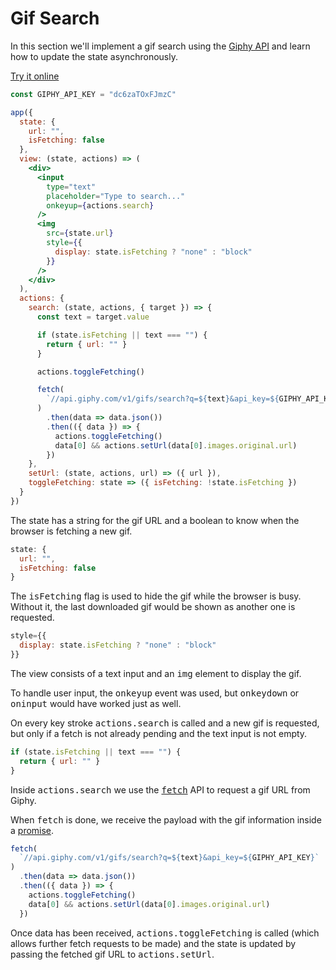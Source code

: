 # Gif Search

In this section we'll implement a gif search using the [Giphy API](https://api.giphy.com/) and learn how to update the state asynchronously.

[Try it online](https://codepen.io/hyperapp/pen/LybmLe?editors=0010)

```jsx
const GIPHY_API_KEY = "dc6zaTOxFJmzC"

app({
  state: {
    url: "",
    isFetching: false
  },
  view: (state, actions) => (
    <div>
      <input
        type="text"
        placeholder="Type to search..."
        onkeyup={actions.search}
      />
      <img
        src={state.url}
        style={{
          display: state.isFetching ? "none" : "block"
        }}
      />
    </div>
  ),
  actions: {
    search: (state, actions, { target }) => {
      const text = target.value

      if (state.isFetching || text === "") {
        return { url: "" }
      }

      actions.toggleFetching()

      fetch(
        `//api.giphy.com/v1/gifs/search?q=${text}&api_key=${GIPHY_API_KEY}`
      )
        .then(data => data.json())
        .then(({ data }) => {
          actions.toggleFetching()
          data[0] && actions.setUrl(data[0].images.original.url)
        })
    },
    setUrl: (state, actions, url) => ({ url }),
    toggleFetching: state => ({ isFetching: !state.isFetching })
  }
})
```

The state has a string for the gif URL and a boolean to know when the browser is fetching a new gif.

```jsx
state: {
  url: "",
  isFetching: false
}
```

The <samp>isFetching</samp> flag is used to hide the gif while the browser is busy. Without it, the last downloaded gif would be shown as another one is requested.

```jsx
style={{
  display: state.isFetching ? "none" : "block"
}}
```

The view consists of a text input and an <samp>img</samp> element to display the gif.

To handle user input, the <samp>onkeyup</samp> event was used, but <samp>onkeydown</samp> or <samp>oninput</samp> would have worked just as well.

On every key stroke <samp>actions.search</samp> is called and a new gif is requested, but only if a fetch is not already pending and the text input is not empty.

```jsx
if (state.isFetching || text === "") {
  return { url: "" }
}
```

Inside <samp>actions.search</samp> we use the <samp>[fetch](https://developer.mozilla.org/en-US/docs/Web/API/Fetch_API)</samp> API to request a gif URL from Giphy.

When <samp>fetch</samp> is done, we receive the payload with the gif information inside a [promise](https://developer.mozilla.org/en-US/docs/Web/JavaScript/Reference/Global_Objects/Promise).

```jsx
fetch(
  `//api.giphy.com/v1/gifs/search?q=${text}&api_key=${GIPHY_API_KEY}`
)
  .then(data => data.json())
  .then(({ data }) => {
    actions.toggleFetching()
    data[0] && actions.setUrl(data[0].images.original.url)
  })
```

Once data has been received, <samp>actions.toggleFetching</samp> is called (which allows further fetch requests to be made) and the state is updated by passing the fetched gif URL to <samp>actions.setUrl</samp>.
